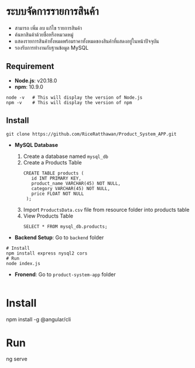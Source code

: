 # ระบบจัดการรายการสินค้า
- สามารถ เพิ่ม ลบ แก้ไข รายการสินค้า 
- ค้นหาสินค้าด้วยชื่อหรือหมวดหมู่
- แสดงรายการสินค้าทั้งหมดพร้อมราคาทั้งหมดของสินค้าที่แสดงอยู่ในหน้าปัจจุบัน
- รองรับการทำงานกับฐานข้อมูล MySQL
  
## Requirement
- **Node.js**: v20.18.0
- **npm**: 10.9.0
```
node -v   # This will display the version of Node.js
npm -v    # This will display the version of npm
```
## Install
```
git clone https://github.com/RiceRatthawan/Product_System_APP.git
```
- **MySQL Database**
  1. Create a database named `mysql_db`
  2. Create a Products Table
     ```
     CREATE TABLE products (
        id INT PRIMARY KEY,
        product_name VARCHAR(45) NOT NULL,
        category VARCHAR(45) NOT NULL,
        price FLOAT NOT NULL
      );
     ```
  3. Import `ProductsData.csv` file from resource folder into products table
  4. View Products Table
     ```
     SELECT * FROM mysql_db.products;
     ```
  
 - **Backend Setup**: Go to `backend` folder
```
# Install
npm install express nysql2 cors
# Run
node index.js
```
- **Fronend**: Go to `product-system-app` folder
  ```
# Install
npm install -g @angular/cli
# Run
ng serve
```

